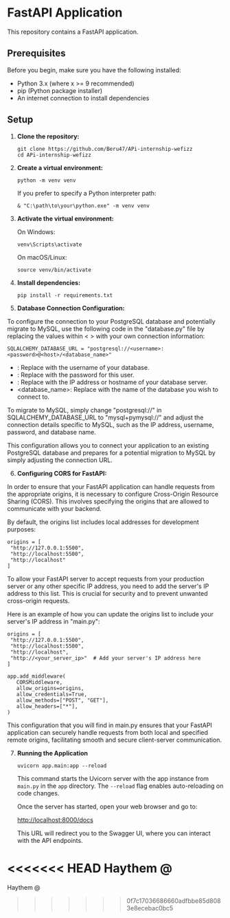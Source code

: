 # FastAPI Application

This repository contains a FastAPI application.

## Prerequisites

Before you begin, make sure you have the following installed:
- Python 3.x (where x >= 9 recommended)
- pip (Python package installer)
- An internet connection to install dependencies

## Setup

1. **Clone the repository:**
   ```
   git clone https://github.com/Beru47/APi-internship-wefizz
   cd APi-internship-wefizz
   ```

2. **Create a virtual environment:**
   ```
   python -m venv venv
   ```
   If you prefer to specify a Python interpreter path:
   ```
   & "C:\path\to\your\python.exe" -m venv venv
   ```

3. **Activate the virtual environment:**

   On Windows:
   ```
   venv\Scripts\activate
   ```

   On macOS/Linux:
   ```
   source venv/bin/activate
   ```

4. **Install dependencies:**
   ```
   pip install -r requirements.txt
   ```

5. **Database Connection Configuration:**

To configure the connection to your PostgreSQL database and potentially migrate to MySQL, use the following code in the "database.py" file by replacing the values within < > with your own connection information:
   ```
   SQLALCHEMY_DATABASE_URL = "postgresql://<username>:<password>@<host>/<database_name>"
   ```
   - <username>: Replace with the username of your database.
   - <password>: Replace with the password for this user.
   - <host>: Replace with the IP address or hostname of your database server.
   - <database_name>: Replace with the name of the database you wish to connect to.

To migrate to MySQL, simply change "postgresql://" in SQLALCHEMY_DATABASE_URL to "mysql+pymysql://" and adjust the connection details specific to MySQL, such as the IP address, username, password, and database name.

This configuration allows you to connect your application to an existing PostgreSQL database and prepares for a potential migration to MySQL by simply adjusting the connection URL.

6. **Configuring CORS for FastAPI:**

In order to ensure that your FastAPI application can handle requests from the appropriate origins, it is necessary to configure Cross-Origin Resource Sharing (CORS). This involves specifying the origins that are allowed to communicate with your backend.

By default, the origins list includes local addresses for development purposes:
   ```
   origins = [
    "http://127.0.0.1:5500",  
    "http://localhost:5500", 
    "http://localhost"
   ]
   ```
   
To allow your FastAPI server to accept requests from your production server or any other specific IP address, you need to add the server's IP address to this list. This is crucial for security and to prevent unwanted cross-origin requests.

Here is an example of how you can update the origins list to include your server's IP address in "main.py":
   ```
   origins = [
    "http://127.0.0.1:5500",
    "http://localhost:5500",
    "http://localhost",
    "http://<your_server_ip>"  # Add your server's IP address here
   ]

   app.add_middleware(
      CORSMiddleware,
      allow_origins=origins,
      allow_credentials=True,
      allow_methods=["POST", "GET"],
      allow_headers=["*"],
   )
   ```

This configuration that you will find in main.py ensures that your FastAPI application can securely handle requests from both local and specified remote origins, facilitating smooth and secure client-server communication.


7. **Running the Application**

   ```
   uvicorn app.main:app --reload
   ```

   This command starts the Uvicorn server with the app instance from `main.py` in the `app` directory. The `--reload` flag enables auto-reloading on code changes.

   Once the server has started, open your web browser and go to:

   [http://localhost:8000/docs](http://localhost:8000/docs)

   This URL will redirect you to the Swagger UI, where you can interact with the API endpoints.

<<<<<<< HEAD
Haythem @ 
=======
Haythem @ 
>>>>>>> 0f7c17036686660adfbbe85d8083e8ecebac0bc5
